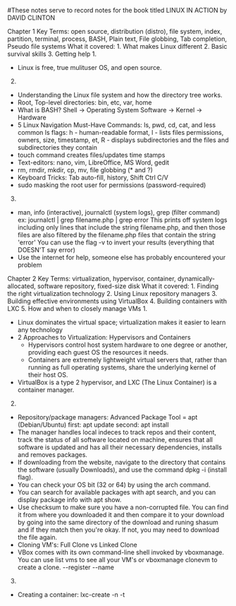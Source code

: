 #These notes serve to record notes for the book titled LINUX IN ACTION by DAVID CLINTON

Chapter 1
Key Terms:
open source, distribution (distro), file system, index, partition, terminal, process, BASH, Plain text, File globbing, Tab completion, Pseudo file systems
What it covered:
	1. What makes Linux different
	2. Basic survival skills
	3. Getting help
1. 
- Linux is free, true mulituser OS, and open source.
2.
- Understanding the Linux file system and how the directory tree works.
- Root, Top-level directories: bin, etc, var, home
- What is BASH? Shell -> Operating System Software -> Kernel -> Hardware
- 5 Linux Navigation Must-Have Commands: ls, pwd, cd, cat, and less
common ls flags: h - human-readable format, l - lists files permissions, owners, size, timestamp, et, R - displays subdirectories and the files and subdirectories they contain
- touch command creates files/updates time stamps
- Text-editors: nano, vim, LibreOffice, MS Word, gedit
- rm, rmdir, mkdir, cp, mv, file globbing (\* and ?)
- Keyboard Tricks: Tab auto-fill, history, Shift Ctrl C/V
- sudo masking the root user for permissions (password-required)
3.
- man, info (interactive), journalctl (system logs), grep (filter command)
ex: journalctl | grep filename.php | grep error
This prints off system logs including only lines that include the string filename.php, and then those files are also filtered by the filename.php files that contain the string 'error'
You can use the flag -v to invert your results (everything that DOESN'T say error)
- Use the internet for help, someone else has probably encountered your problem


Chapter 2
Key Terms:
virtualization, hypervisor, container, dynamically-allocated, software repository, fixed-size disk
What it covered:
	1. Finding the right virtualization technology
	2. Using Linux repository managers
	3. Building effective environments using VirtualBox
	4. Building containers with LXC
	5. How and when to closely manage VMs
1.
- Linux dominates the virtual space; virtualization makes it easier to learn any technology
- 2 Approaches to Virtualization: Hypervisors and Containers
	- Hypervisors control host system hardware to one degree or another, providing each guest OS the resources it needs. 
	- Containers are extremely lightweight virtual servers that, rather than running as full operating systems, share the underlying kernel of their host OS.
- VirtualBox is a type 2 hypervisor, and LXC (The Linux Container) is a container manager.
2.
- Repository/package managers: Advanced Package Tool = apt (Debian/Ubuntu) first: apt update second: apt install <REPO>
- The manager handles local indeces to track repos and their content, track the status of all software located on machine, ensures that all software is updated and has all their necessary dependencies, installs and removes packages.
- If downloading from the website, navigate to the directory that contains the software (usually Downloads), and use the command dpkg -i (install flag). 
- You can check your OS bit (32 or 64) by using the arch command.
- You can search for available packages with apt search, and you can display package info with apt show.
- Use checksum to make sure you have a non-corrupted file. You can find it from where you downloaded it and then compare it to your download by going into the same directory of the download and runing shasum <FILE> and if they match then you're okay. If not, you may need to download the file again.
- Cloning VM's: Full Clone vs Linked Clone
- VBox comes with its own command-line shell invoked by vboxmanage. You can use list vms to see all your VM's or vboxmanage clonevm to create a clone. --register <OG VM> --name <NEWNAME>
3.
- Creating a container: lxc-create -n <NAME> -t <TEMPLATE> Template can be Ubuntu, Windows, etc
- May need to download templates first (sudo apt-get install lxc-templates)
- Ubuntu containers default to ubuntu as the user and password. Change password by using the passwd command. Check for the container with sudo lxc-ls -f.
- To start the container, use lxc-start -d(detach so that you are not dropped into an interactive session where you can only leave by shutting down the container) -n(name) myContainer(MY CONTAINER's NAME)
- To run a root shell session within a running container, use lxc-attach -n (NAMEofCONTAINER)
- In the root shell session you can run commands like ip addr to see what's going on in the container. To leave, just type exit, and you won't shut down the container. If you DO want to shut it down, use shutdown -h(halt) now (if you used the -r(reboot) flag, it would reboot) 
- You can find the main Filesystem Hierarchy Standard (FHS) in the /var/lib/lxc/<YOURCONTAINER> rootfs file. (You can use sudo su to do this in sudo)

Chapter 3
Key Terms: password, RSA, X11 forwarding, Y Shell, C parent shell
What it covered:
	1. Encryption and secure remote connections
	2. Linux system process management with systemd
	3. Extra secure and convenient password-free SSH access
	4. Safely copying files between remote locations with SCP
	5. Using remote graphic programs over SSH connections
1.
- To protect the privacy of data even if it falls into the wrong hands, security software can use what's known as an encryption key, which is a small file containing a random sequence of characters. The Secure Shell (SSH) network does this quickly and invisibly.
- Many Linux distro's come with OpenSSH installed already, if not use apt install openssh-server
- RSA is a popular encryption algorithm.
2.
- A common reason for Linux programs to not run: use systemctl status <PROGRAM> to find out whether SSH is running on your machine. If inactive, type start in place of status.
- systemctl stop <PROGRAM> stops the program, and you can also use enable or diable to automatically load or unload processes on system startup.
- The config file whose settings control how remote clients will be able to log in to your machine is /etc/ssh/sshd\_config.
3.
- Password-free SSH access requires a key and key pair. Use ssh-keygen on the client computer. You'll be prompted for a passphrase, and it will save to a file. Use ls -l .ssh to find the key. The .pub is the public one that you'll copy to the host.
- Then make a directory if you do not already have one, with ssh <CONNECTION> mkdir -p .ssh
- cat .ssh/id\_rsa.pub | ssh ubuntu@10.0.3.222 "cat >> .ssh/authorized\_keys" this command reads the key generated on the host computer, then connects to the client and adds the key to the clients' authorized\_keys. Now, you should be able to log in without being prompted for a password.
4. 
- You can safely copy files over the network by using the scp command. ex: scp <FILEPATH> <example@10.0.3.222:home/ubuntu/...>
- ssh-copy-id -i .ssh/id\_rsa.pub <ubuntu@10.0.3> safely copies encryption (standard)
5. 
- You can use graphic programs over SSH, but it may not meet your expectations. Run ssh with the -x flag for X11 forwarding. (Don't try this on a server, the OS versions usually come with little to no graphic functionality)
- Host machine: nano /etc/ssh/sshd\_confi
	X11Forwarding yes
- Client machine: nano /etc/ssh\_config
	ForwardX11 yes
- Then systemctl restart ssh on both host and client, then ssh with the -x flag and start a program, like gnome-mines!
Extra 6.
- ps command is used to view running processes, and is useful for planning and troubleshooting. You use it early and often. Adding the -e flag will show processes in the child shell and all parent shells back up to init. ([1] PID) seen with ps -ef | grep init
- You can visualize the parent and child shell/processes by using the pstree command. (the -p flag adds the PID)
- systemctl is like Task Manager.
- systemd also has networkd, journald, and udevd as services


